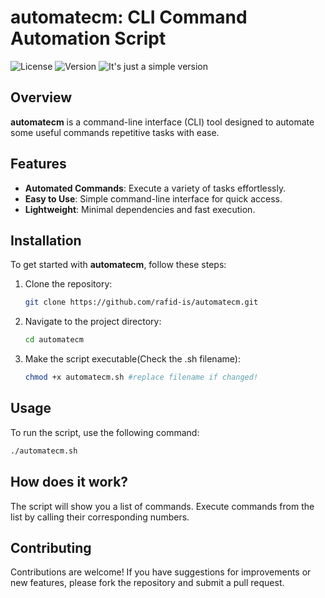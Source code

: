 # automatecm: CLI Command Automation Script
![License](https://img.shields.io/badge/license-MIT-blue.svg) ![Version](https://img.shields.io/badge/version-1.0.0-brightgreen.svg)
![It's just a simple version](https://img.shields.io/badge/a%20simple%20version-8A2BE2)
## Overview

**automatecm** is a command-line interface (CLI) tool designed to automate some useful commands repetitive tasks with ease.

## Features

- **Automated Commands**: Execute a variety of tasks effortlessly.
- **Easy to Use**: Simple command-line interface for quick access.
- **Lightweight**: Minimal dependencies and fast execution.

## Installation

To get started with **automatecm**, follow these steps:

1. Clone the repository:
   ```bash
   git clone https://github.com/rafid-is/automatecm.git
   ```
2. Navigate to the project directory:
   ```bash
   cd automatecm
   ```
3. Make the script executable(Check the .sh filename):
   ```bash
   chmod +x automatecm.sh #replace filename if changed!
   ```

## Usage

To run the script, use the following command:

```bash
./automatecm.sh
```
## How does it work?

The script will show you a list of commands. Execute commands from the list by calling their corresponding numbers.

## Contributing

Contributions are welcome! If you have suggestions for improvements or new features, please fork the repository and submit a pull request.
